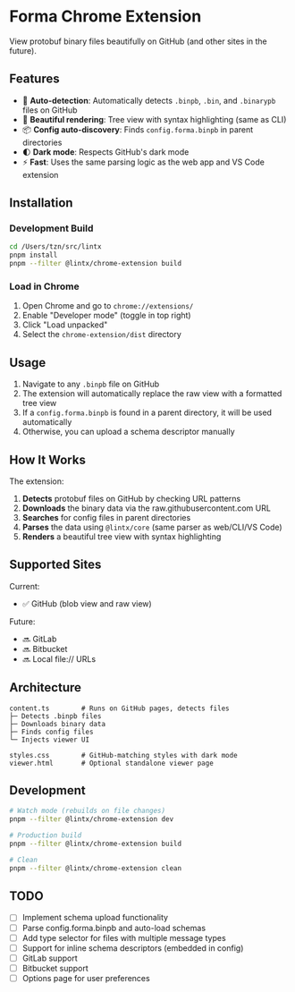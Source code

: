 # Forma Chrome Extension

View protobuf binary files beautifully on GitHub (and other sites in the future).

## Features

- 🎯 **Auto-detection**: Automatically detects `.binpb`, `.bin`, and `.binarypb` files on GitHub
- 🎨 **Beautiful rendering**: Tree view with syntax highlighting (same as CLI)
- 📦 **Config auto-discovery**: Finds `config.forma.binpb` in parent directories
- 🌓 **Dark mode**: Respects GitHub's dark mode
- ⚡ **Fast**: Uses the same parsing logic as the web app and VS Code extension

## Installation

### Development Build

```bash
cd /Users/tzn/src/lintx
pnpm install
pnpm --filter @lintx/chrome-extension build
```

### Load in Chrome

1. Open Chrome and go to `chrome://extensions/`
2. Enable "Developer mode" (toggle in top right)
3. Click "Load unpacked"
4. Select the `chrome-extension/dist` directory

## Usage

1. Navigate to any `.binpb` file on GitHub
2. The extension will automatically replace the raw view with a formatted tree view
3. If a `config.forma.binpb` is found in a parent directory, it will be used automatically
4. Otherwise, you can upload a schema descriptor manually

## How It Works

The extension:

1. **Detects** protobuf files on GitHub by checking URL patterns
2. **Downloads** the binary data via the raw.githubusercontent.com URL
3. **Searches** for config files in parent directories
4. **Parses** the data using `@lintx/core` (same parser as web/CLI/VS Code)
5. **Renders** a beautiful tree view with syntax highlighting

## Supported Sites

Current:
- ✅ GitHub (blob view and raw view)

Future:
- 🔜 GitLab
- 🔜 Bitbucket
- 🔜 Local file:// URLs

## Architecture

```
content.ts        # Runs on GitHub pages, detects files
├─ Detects .binpb files
├─ Downloads binary data
├─ Finds config files
└─ Injects viewer UI

styles.css        # GitHub-matching styles with dark mode
viewer.html       # Optional standalone viewer page
```

## Development

```bash
# Watch mode (rebuilds on file changes)
pnpm --filter @lintx/chrome-extension dev

# Production build
pnpm --filter @lintx/chrome-extension build

# Clean
pnpm --filter @lintx/chrome-extension clean
```

## TODO

- [ ] Implement schema upload functionality
- [ ] Parse config.forma.binpb and auto-load schemas
- [ ] Add type selector for files with multiple message types
- [ ] Support for inline schema descriptors (embedded in config)
- [ ] GitLab support
- [ ] Bitbucket support
- [ ] Options page for user preferences
